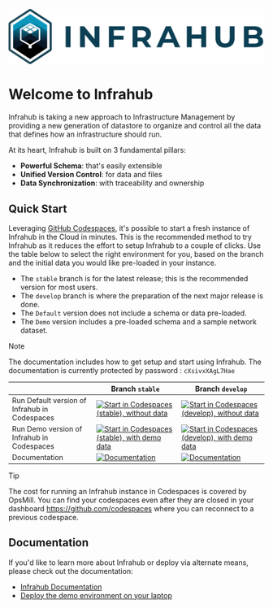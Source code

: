 
<!-- markdownlint-disable -->
![Infrahub Logo](docs/static/img/infrahub-hori.svg)
<!-- markdownlint-restore -->

# Welcome to Infrahub

Infrahub is taking a new approach to Infrastructure Management by providing a new generation of datastore to organize and control all the data that defines how an infrastructure should run.

At its heart, Infrahub is built on 3 fundamental pillars:

- **Powerful Schema**: that's easily extensible
- **Unified Version Control**: for data and files
- **Data Synchronization**: with traceability and ownership

## Quick Start

Leveraging [GitHub Codespaces](https://docs.github.com/en/codespaces/overview), it's possible to start a fresh instance of Infrahub in the Cloud in minutes. This is the recommended method to try Infrahub as it reduces the effort to setup Infrahub to a couple of clicks. Use the table below to select the right environment for you, based on the branch and the initial data you would like pre-loaded in your instance.

- The `stable` branch is for the latest release; this is the recommended version for most users.
- The `develop` branch is where the preparation of the next major release is done.
- The `Default` version does not include a schema or data pre-loaded.
- The `Demo` version includes a pre-loaded schema and a sample network dataset.

> [!NOTE]
> The documentation includes how to get setup and start using Infrahub. The documentation is currently protected by password : `cXsivxXAgL7Hae`

|  | Branch `stable` | Branch `develop` |
|---|---|---|
| Run Default version of Infrahub in Codespaces | [![Start in Codespaces (stable), without data](https://img.shields.io/badge/Start%20stable%20version-0B6581?style=for-the-badge)]( https://codespaces.new/opsmill/infrahub?devcontainer_path=.devcontainer%2Fdevcontainer.json&ref=stable ) | [![Start in Codespaces (develop), without data](https://img.shields.io/badge/Start%20develop%20version-0B6581?style=for-the-badge)]( https://codespaces.new/opsmill/infrahub?devcontainer_path=.devcontainer%2Fdevcontainer.json&ref=develop ) |
| Run Demo version of Infrahub in Codespaces | [![Start in Codespaces (stable), with demo data](https://img.shields.io/badge/Start%20stable%20version%20demo%20data-0D3F54?style=for-the-badge)]( https://codespaces.new/opsmill/infrahub?devcontainer_path=.devcontainer%2Fdemo-container%2Fdevcontainer.json&ref=stable ) | [![Start in Codespaces (develop), with demo data](https://img.shields.io/badge/Start%20develop%20version%20demo%20data-0D3F54?style=for-the-badge)]( https://codespaces.new/opsmill/infrahub?devcontainer_path=.devcontainer%2Fdemo-container%2Fdevcontainer.json&ref=develop) |
| Documentation | [![Documentation](https://img.shields.io/badge/Documentation%20for%20stable-0B97BB?style=for-the-badge)](https://docs.infrahub.app/) | [![Documentation](https://img.shields.io/badge/Documentation%20for%20develop-0B97BB?style=for-the-badge)](https://develop.infrahub.pages.dev/) |

> [!TIP]
> The cost for running an Infrahub instance in Codespaces is covered by OpsMill. You can find your codespaces even after they are closed in your dashboard https://github.com/codespaces where you can reconnect to a previous codespace.

## Documentation

If you'd like to learn more about Infrahub or deploy via alternate means, please check out the documentation:

- [Infrahub Documentation](https://docs.infrahub.app/)
- [Deploy the demo environment on your laptop](https://docs.infrahub.app/tutorials/getting-started/#prepare-the-demo-environment)
